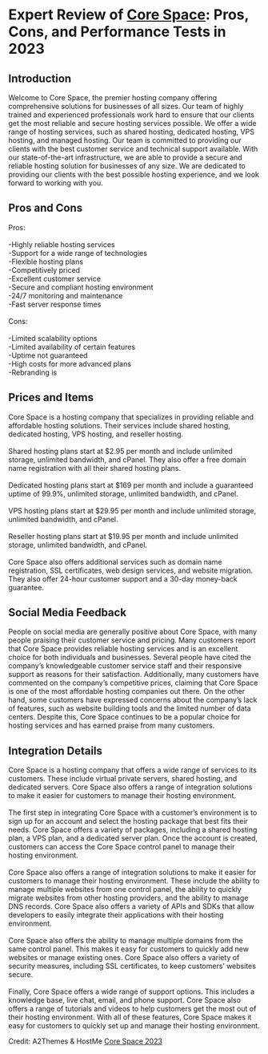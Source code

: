 <h1>Expert Review of <a href="https://a2themes.com/core-space-reviews">Core Space</a>: Pros, Cons, and Performance Tests in 2023</h1>
<h2>Introduction</h2>
Welcome to Core Space, the premier hosting company offering comprehensive solutions for businesses of all sizes. Our team of highly trained and experienced professionals work hard to ensure that our clients get the most reliable and secure hosting services possible. We offer a wide range of hosting services, such as shared hosting, dedicated hosting, VPS hosting, and managed hosting. Our team is committed to providing our clients with the best customer service and technical support available. With our state-of-the-art infrastructure, we are able to provide a secure and reliable hosting solution for businesses of any size. We are dedicated to providing our clients with the best possible hosting experience, and we look forward to working with you.
<h2>Pros and Cons</h2>
Pros:<br><br>-Highly reliable hosting services<br>-Support for a wide range of technologies<br>-Flexible hosting plans<br>-Competitively priced<br>-Excellent customer service<br>-Secure and compliant hosting environment<br>-24/7 monitoring and maintenance<br>-Fast server response times<br><br>Cons:<br><br>-Limited scalability options<br>-Limited availability of certain features<br>-Uptime not guaranteed<br>-High costs for more advanced plans<br>-Rebranding is
<h2>Prices and Items</h2>
Core Space is a hosting company that specializes in providing reliable and affordable hosting solutions. Their services include shared hosting, dedicated hosting, VPS hosting, and reseller hosting.<br><br>Shared hosting plans start at $2.95 per month and include unlimited storage, unlimited bandwidth, and cPanel. They also offer a free domain name registration with all their shared hosting plans.<br><br>Dedicated hosting plans start at $169 per month and include a guaranteed uptime of 99.9%, unlimited storage, unlimited bandwidth, and cPanel.<br><br>VPS hosting plans start at $29.95 per month and include unlimited storage, unlimited bandwidth, and cPanel.<br><br>Reseller hosting plans start at $19.95 per month and include unlimited storage, unlimited bandwidth, and cPanel.<br><br>Core Space also offers additional services such as domain name registration, SSL certificates, web design services, and website migration. They also offer 24-hour customer support and a 30-day money-back guarantee.
<h2>Social Media Feedback</h2>
People on social media are generally positive about Core Space, with many people praising their customer service and pricing. Many customers report that Core Space provides reliable hosting services and is an excellent choice for both individuals and businesses. Several people have cited the company’s knowledgeable customer service staff and their responsive support as reasons for their satisfaction. Additionally, many customers have commented on the company’s competitive prices, claiming that Core Space is one of the most affordable hosting companies out there. On the other hand, some customers have expressed concerns about the company’s lack of features, such as website building tools and the limited number of data centers. Despite this, Core Space continues to be a popular choice for hosting services and has earned praise from many customers.
<h2>Integration Details</h2>
Core Space is a hosting company that offers a wide range of services to its customers. These include virtual private servers, shared hosting, and dedicated servers. Core Space also offers a range of integration solutions to make it easier for customers to manage their hosting environment.<br><br>The first step in integrating Core Space with a customer’s environment is to sign up for an account and select the hosting package that best fits their needs. Core Space offers a variety of packages, including a shared hosting plan, a VPS plan, and a dedicated server plan. Once the account is created, customers can access the Core Space control panel to manage their hosting environment.<br><br>Core Space also offers a range of integration solutions to make it easier for customers to manage their hosting environment. These include the ability to manage multiple websites from one control panel, the ability to quickly migrate websites from other hosting providers, and the ability to manage DNS records. Core Space also offers a variety of APIs and SDKs that allow developers to easily integrate their applications with their hosting environment.<br><br>Core Space also offers the ability to manage multiple domains from the same control panel. This makes it easy for customers to quickly add new websites or manage existing ones. Core Space also offers a variety of security measures, including SSL certificates, to keep customers’ websites secure.<br><br>Finally, Core Space offers a wide range of support options. This includes a knowledge base, live chat, email, and phone support. Core Space also offers a range of tutorials and videos to help customers get the most out of their hosting environment. With all of these features, Core Space makes it easy for customers to quickly set up and manage their hosting environment.
<p>Credit: A2Themes & HostMe <a href="https://a2themes.com/core-space-reviews">Core Space 2023</a></p>